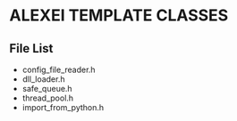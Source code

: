 ALEXEI TEMPLATE CLASSES
=========================
File List
-------------------------
* config_file_reader.h
* dll_loader.h
* safe_queue.h
* thread_pool.h
* import_from_python.h